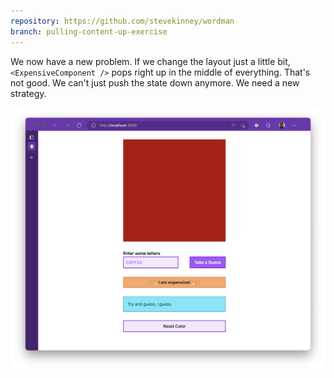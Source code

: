 ```yaml
---
repository: https://github.com/stevekinney/wordman
branch: pulling-content-up-exercise
---
```


We now have a new problem. If we change the layout just a little bit, `<ExpensiveComponent />` pops right up in the middle of everything. That's not good. We can't just push the state down anymore. We need a new strategy.

![](_attachments/Pasted%20image%2020221116132931.png)